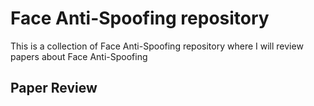 # Face Anti-Spoofing repository

This is a collection of Face Anti-Spoofing repository where I will review papers about Face Anti-Spoofing

## Paper Review

